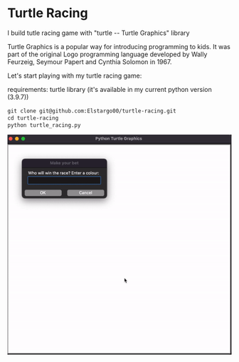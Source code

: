# Turtle Racing


I build tutle racing game with "turtle -- Turtle Graphics" library

Turtle Graphics is a popular way for introducing programming to kids. It was part of the original Logo programming language developed by Wally Feurzeig, Seymour Papert and Cynthia Solomon in 1967.


Let's start playing with my turtle racing game:

requirements:
turtle library (it's available in my current python version (3.9.7))

```
git clone git@github.com:Elstargo00/turtle-racing.git
cd turtle-racing
python turtle_racing.py
```

<img src="https://github.com/Elstargo00/turtle-racing/blob/main/images/turtle_racing.gif?raw=true">
